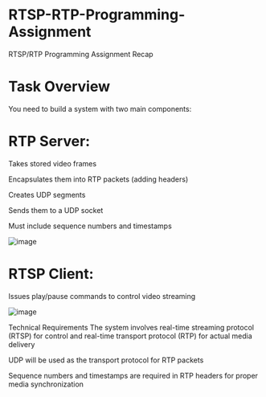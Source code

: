 # RTSP-RTP-Programming-Assignment
RTSP/RTP Programming Assignment Recap
# Task Overview
You need to build a system with two main components:

# RTP Server:

Takes stored video frames

Encapsulates them into RTP packets (adding headers)

Creates UDP segments

Sends them to a UDP socket

Must include sequence numbers and timestamps

![image](https://github.com/user-attachments/assets/f0cdb547-dec2-4ba9-a4ee-1803096e917e)




# RTSP Client:

Issues play/pause commands to control video streaming


![image](https://github.com/user-attachments/assets/bb0faa83-3645-4644-9887-1556c16259cd)

Technical Requirements
The system involves real-time streaming protocol (RTSP) for control and real-time transport protocol (RTP) for actual media delivery

UDP will be used as the transport protocol for RTP packets

Sequence numbers and timestamps are required in RTP headers for proper media synchronization
